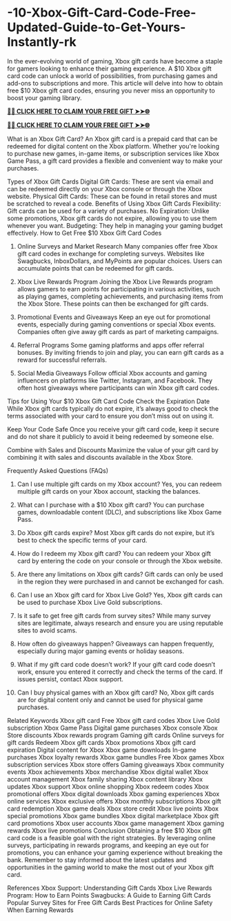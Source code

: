 # -10-Xbox-Gift-Card-Code-Free-Updated-Guide-to-Get-Yours-Instantly-rk
In the ever-evolving world of gaming, Xbox gift cards have become a staple for gamers looking to enhance their gaming experience. A $10 Xbox gift card code can unlock a world of possibilities, from purchasing games and add-ons to subscriptions and more. This article will delve into how to obtain free $10 Xbox gift card codes, ensuring you never miss an opportunity to boost your gaming library.

**[🌟✨ CLICK HERE TO CLAIM YOUR FREE GIFT ➤➤🌐](https://progiftzone.com/xbox%20gift%20card)**

**[🌟✨ CLICK HERE TO CLAIM YOUR FREE GIFT ➤➤🌐](https://progiftzone.com/xbox%20gift%20card)**


What is an Xbox Gift Card?
An Xbox gift card is a prepaid card that can be redeemed for digital content on the Xbox platform. Whether you're looking to purchase new games, in-game items, or subscription services like Xbox Game Pass, a gift card provides a flexible and convenient way to make your purchases.

Types of Xbox Gift Cards
Digital Gift Cards: These are sent via email and can be redeemed directly on your Xbox console or through the Xbox website.
Physical Gift Cards: These can be found in retail stores and must be scratched to reveal a code.
Benefits of Using Xbox Gift Cards
Flexibility: Gift cards can be used for a variety of purchases.
No Expiration: Unlike some promotions, Xbox gift cards do not expire, allowing you to use them whenever you want.
Budgeting: They help in managing your gaming budget effectively.
How to Get Free $10 Xbox Gift Card Codes
1. Online Surveys and Market Research
Many companies offer free Xbox gift card codes in exchange for completing surveys. Websites like Swagbucks, InboxDollars, and MyPoints are popular choices. Users can accumulate points that can be redeemed for gift cards.

2. Xbox Live Rewards Program
Joining the Xbox Live Rewards program allows gamers to earn points for participating in various activities, such as playing games, completing achievements, and purchasing items from the Xbox Store. These points can then be exchanged for gift cards.

3. Promotional Events and Giveaways
Keep an eye out for promotional events, especially during gaming conventions or special Xbox events. Companies often give away gift cards as part of marketing campaigns.

4. Referral Programs
Some gaming platforms and apps offer referral bonuses. By inviting friends to join and play, you can earn gift cards as a reward for successful referrals.

5. Social Media Giveaways
Follow official Xbox accounts and gaming influencers on platforms like Twitter, Instagram, and Facebook. They often host giveaways where participants can win Xbox gift card codes.

Tips for Using Your $10 Xbox Gift Card Code
Check the Expiration Date
While Xbox gift cards typically do not expire, it’s always good to check the terms associated with your card to ensure you don’t miss out on using it.

Keep Your Code Safe
Once you receive your gift card code, keep it secure and do not share it publicly to avoid it being redeemed by someone else.

Combine with Sales and Discounts
Maximize the value of your gift card by combining it with sales and discounts available in the Xbox Store.

Frequently Asked Questions (FAQs)
1. Can I use multiple gift cards on my Xbox account?
Yes, you can redeem multiple gift cards on your Xbox account, stacking the balances.

2. What can I purchase with a $10 Xbox gift card?
You can purchase games, downloadable content (DLC), and subscriptions like Xbox Game Pass.

3. Do Xbox gift cards expire?
Most Xbox gift cards do not expire, but it’s best to check the specific terms of your card.

4. How do I redeem my Xbox gift card?
You can redeem your Xbox gift card by entering the code on your console or through the Xbox website.

5. Are there any limitations on Xbox gift cards?
Gift cards can only be used in the region they were purchased in and cannot be exchanged for cash.

6. Can I use an Xbox gift card for Xbox Live Gold?
Yes, Xbox gift cards can be used to purchase Xbox Live Gold subscriptions.

7. Is it safe to get free gift cards from survey sites?
While many survey sites are legitimate, always research and ensure you are using reputable sites to avoid scams.

8. How often do giveaways happen?
Giveaways can happen frequently, especially during major gaming events or holiday seasons.

9. What if my gift card code doesn’t work?
If your gift card code doesn’t work, ensure you entered it correctly and check the terms of the card. If issues persist, contact Xbox support.

10. Can I buy physical games with an Xbox gift card?
No, Xbox gift cards are for digital content only and cannot be used for physical game purchases.

Related Keywords
Xbox gift card
Free Xbox gift card codes
Xbox Live Gold subscription
Xbox Game Pass
Digital game purchases
Xbox console
Xbox Store discounts
Xbox rewards program
Gaming gift cards
Online surveys for gift cards
Redeem Xbox gift cards
Xbox promotions
Xbox gift card expiration
Digital content for Xbox
Xbox game downloads
In-game purchases
Xbox loyalty rewards
Xbox game bundles
Free Xbox games
Xbox subscription services
Xbox store offers
Gaming giveaways
Xbox community events
Xbox achievements
Xbox merchandise
Xbox digital wallet
Xbox account management
Xbox family sharing
Xbox content library
Xbox updates
Xbox support
Xbox online shopping
Xbox redeem codes
Xbox promotional offers
Xbox digital downloads
Xbox gaming experiences
Xbox online services
Xbox exclusive offers
Xbox monthly subscriptions
Xbox gift card redemption
Xbox game deals
Xbox store credit
Xbox live points
Xbox special promotions
Xbox game bundles
Xbox digital marketplace
Xbox gift card promotions
Xbox user accounts
Xbox game management
Xbox gaming rewards
Xbox live promotions
Conclusion
Obtaining a free $10 Xbox gift card code is a feasible goal with the right strategies. By leveraging online surveys, participating in rewards programs, and keeping an eye out for promotions, you can enhance your gaming experience without breaking the bank. Remember to stay informed about the latest updates and opportunities in the gaming world to make the most out of your Xbox gift card.

References
Xbox Support: Understanding Gift Cards
Xbox Live Rewards Program: How to Earn Points
Swagbucks: A Guide to Earning Gift Cards
Popular Survey Sites for Free Gift Cards
Best Practices for Online Safety When Earning Rewards
